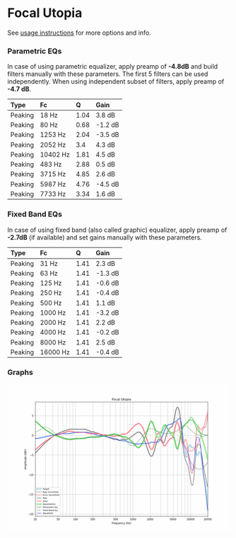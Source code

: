 # Focal Utopia
See [usage instructions](https://github.com/jaakkopasanen/AutoEq#usage) for more options and info.

### Parametric EQs
In case of using parametric equalizer, apply preamp of **-4.8dB** and build filters manually
with these parameters. The first 5 filters can be used independently.
When using independent subset of filters, apply preamp of **-4.7 dB**.

| Type    | Fc       |    Q | Gain    |
|:--------|:---------|:-----|:--------|
| Peaking | 18 Hz    | 1.04 | 3.8 dB  |
| Peaking | 80 Hz    | 0.68 | -1.2 dB |
| Peaking | 1253 Hz  | 2.04 | -3.5 dB |
| Peaking | 2052 Hz  | 3.4  | 4.3 dB  |
| Peaking | 10402 Hz | 1.81 | 4.5 dB  |
| Peaking | 483 Hz   | 2.88 | 0.5 dB  |
| Peaking | 3715 Hz  | 4.85 | 2.6 dB  |
| Peaking | 5987 Hz  | 4.76 | -4.5 dB |
| Peaking | 7733 Hz  | 3.34 | 1.6 dB  |

### Fixed Band EQs
In case of using fixed band (also called graphic) equalizer, apply preamp of **-2.7dB**
(if available) and set gains manually with these parameters.

| Type    | Fc       |    Q | Gain    |
|:--------|:---------|:-----|:--------|
| Peaking | 31 Hz    | 1.41 | 2.3 dB  |
| Peaking | 63 Hz    | 1.41 | -1.3 dB |
| Peaking | 125 Hz   | 1.41 | -0.6 dB |
| Peaking | 250 Hz   | 1.41 | -0.4 dB |
| Peaking | 500 Hz   | 1.41 | 1.1 dB  |
| Peaking | 1000 Hz  | 1.41 | -3.2 dB |
| Peaking | 2000 Hz  | 1.41 | 2.2 dB  |
| Peaking | 4000 Hz  | 1.41 | -0.2 dB |
| Peaking | 8000 Hz  | 1.41 | 2.5 dB  |
| Peaking | 16000 Hz | 1.41 | -0.4 dB |

### Graphs
![](./Focal%20Utopia.png)